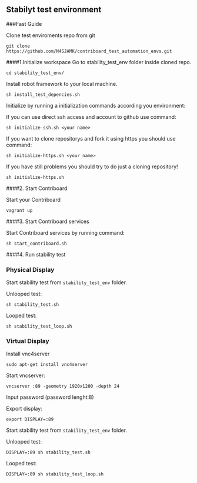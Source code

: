 ## Stabilyt test environment
  
###Fast Guide

Clone test enviroments repo from git

```
git clone https://github.com/N4SJAMK/contriboard_test_automation_envs.git
```

####1.Initialize workspace
Go to stability_test_env folder inside cloned repo.

```
cd stability_test_env/
```

Install robot framework to your local machine.
```
sh install_test_depencies.sh
```

Initialize by running a initialization commands according you environment:

If you can use direct ssh access and account to github use command:
```
sh initialize-ssh.sh <your name>
```

If you want to clone repositorys and fork it using https you should use command:
```
sh initialize-https.sh <your name>
```

If you have still problems you should try to do just a cloning repository!
```
sh initialize-https.sh
```

####2. Start Contriboard

Start your Contriboard

```
vagrant up
```

####3. Start Contriboard services

Start Contriboard services by running command:
```
sh start_contriboard.sh
```

####4. Run stability test


### Physical Display

Start stability test from ```stability_test_env``` folder.

Unlooped test:
```
sh stability_test.sh
```

Looped test:
```
sh stability_test_loop.sh
```

### Virtual Display

Install vnc4server
```
sudo apt-get install vnc4server
```

Start vncserver:
```
vncserver :89 -geometry 1920x1200 -depth 24
```

Input password (password lenght:8)


Export display:
```
export DISPLAY=:89
```

Start stability test from ```stability_test_env``` folder.

Unlooped test:
```
DISPLAY=:89 sh stability_test.sh
```

Looped test:
```
DISPLAY=:89 sh stability_test_loop.sh
```


